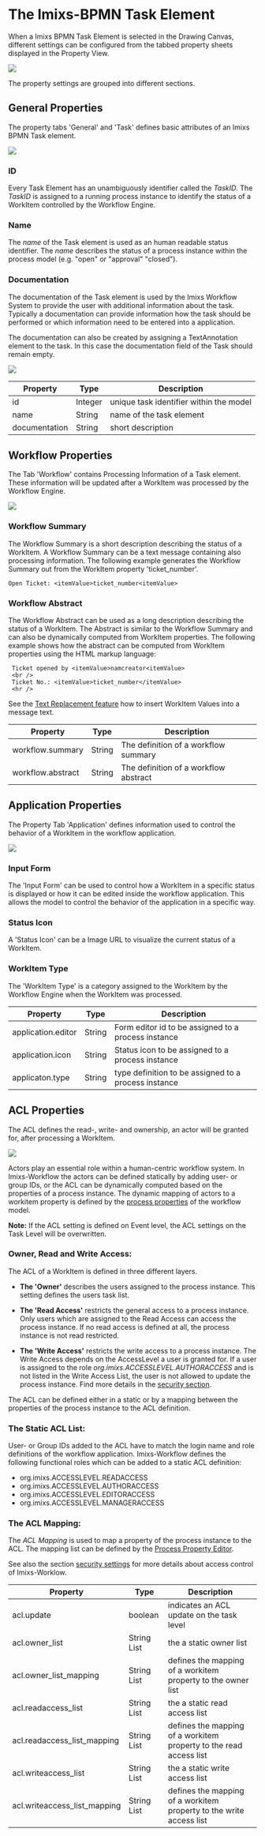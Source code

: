 # The Imixs-BPMN Task Element
When a Imixs BPMN Task Element is selected in the Drawing Canvas, different settings can be
configured from the tabbed property sheets displayed in the Property View.
 
<img src="../images/modelling/bpmn_screen_04.png"/>

The property settings are grouped into different sections.
 
## General Properties

The property tabs 'General' and 'Task' defines basic attributes of an Imixs BPMN Task element. 

<img src="../images/modelling/bpmn_screen_16.png" />


### ID 
Every Task Element has an unambiguously identifier called the _TaskID_. The _TaskID_ is assigned to a running process instance to identify the status of a WorkItem controlled by the Workflow Engine. 


### Name 
The _name_ of the Task element is used as an human readable status identifier.
The _name_  describes the status of a process instance within the process model (e.g. "open" or "approval" "closed").

### Documentation
The documentation of the Task element is used by the Imixs Workflow System to provide the user
with additional information about the task. Typically a documentation can provide information how the task should be performed or which information need to be entered into a application.

The documentation can also be created by assigning a TextAnnotation element to the task. In this case the documentation field of the Task should remain empty. 

<img src="../images/modelling/bpmn_screen_33.png" />
 


 
| Property        | Type   	| Description									 				|
|-----------------|---------|---------------------------------------------------------------|
| id	          | Integer	| unique task identifier within the model        				|
| name            | String 	| name of the task element       								|
| documentation   | String 	| short description				   								|


 
  
## Workflow Properties
The Tab 'Workflow' contains Processing Information of a Task element. These information will be
updated after a WorkItem was processed by the Workflow Engine.
 
<img src="../images/modelling/bpmn_screen_17.png"/>


 

### Workflow Summary 
The Workflow Summary is a short description describing the status of a WorkItem. A Workflow Summary can be a text message containing also processing information. The following example generates the Workflow Summary out from the WorkItem property 'ticket_number'.
 
    Open Ticket: <itemValue>ticket_number<itemValue>
 
 
### Workflow Abstract 
The Workflow Abstract can be used as a long description describing the status of a WorkItem. 
The Abstract is similar to the Workflow Summary and can also be dynamically computed from WorkItem  properties. The following example shows how the abstract can be computed from WorkItem properties using the HTML markup language:
 
	 Ticket opened by <itemValue>namcreator<itemValue>
	 <br />
	 Ticket No.: <itemValue>ticket_number</itemValue>
	 <hr />
 
See the [Text Replacement feature](./textreplacement.html) how to insert WorkItem Values into a message text. 
 
 
  

 
| Property        | Type   	| Description									 				|
|-----------------|---------|---------------------------------------------------------------|
| workflow.summary 		  | String 	| The definition of a workflow summary							|
| workflow.abstract	      | String 	| The definition of a workflow abstract						|

 
 
 
 
## Application Properties
The Property Tab 'Application' defines information used to control the behavior of a WorkItem in the workflow application. 

<img src="../images/modelling/bpmn_screen_18.png"/>


### Input Form 
The 'Input Form' can be used to control how a WorkItem in a specific status  is displayed or how it can be edited inside the workflow application.  This allows the model to control the behavior of the application in a specific way.

 
### Status Icon 

A 'Status Icon' can be a Image URL to visualize the current status of a WorkItem.
 
### WorkItem Type 
The 'WorkItem Type' is a category assigned to the WorkItem by the Workflow Engine when the WorkItem was processed. 
 
 


 
| Property     		| Type   	| Description									 				|
|-------------------|-----------|---------------------------------------------------------------|
| application.editor 			| String 	| Form editor id to be assigned to a process instance				|
| application.icon				| String 	| Status icon	to be assigned to a process instance				|
| applicaton.type		| String 	| type definition to be assigned to a process instance			|

  
  
 
## ACL Properties
The ACL defines the read-, write- and ownership, an actor will be granted for, after processing a WorkItem.

<img src="../images/modelling/bpmn_screen_31.png"/>  

Actors play an essential role within a human-centric workflow system. 
In Imixs-Workflow the actors can be defined statically by adding user- or group IDs, or the ACL can be dynamically computed based on the properties of a process instance. 
The dynamic mapping of actors to a workitem property is defined by the [process properties](./main_editor.html) of the workflow model. 

<strong>Note:</strong> If the ACL setting is defined on Event level, the ACL settings on the Task Level will be overwritten.


### Owner, Read and Write Access:

The ACL of a WorkItem is defined in three different layers.  

* **The 'Owner'** describes the users assigned to the process instance. This setting defines the users task list.  

* **The 'Read Access'** restricts the general access to a process instance. Only users which are assigned to the Read Access can access the process instance. If no read access is defined at all, the process instance is not read restricted.
 
* **The 'Write Access'** restricts the write access to a process instance.  The Write Access depends on the 
 AccessLevel a user is granted for. If a user is assigned to the role _org.imixs.ACCESSLEVEL.AUTHORACCESS_ and is not listed in the Write Access List, the user is not allowed to update the process instance. Find more details in the [security section](../engine/acl.html). 
 

The ACL can be defined either in a static or by a mapping between the properties of the process instance to the ACL definition.  




### The Static ACL List:

User- or Group IDs added to the ACL have to match the login name and role definitions of the workflow application. Imixs-Workflow defines the following functional roles which can be added to a static ACL definition:

* org.imixs.ACCESSLEVEL.READACCESS
* org.imixs.ACCESSLEVEL.AUTHORACCESS
* org.imixs.ACCESSLEVEL.EDITORACCESS
* org.imixs.ACCESSLEVEL.MANAGERACCESS

### The ACL Mapping:

The _ACL Mapping_ is used to  map a property of the  process instance to the ACL. The mapping list can be defined by the <a href="./main_editor.html">Process Property Editor</a>. 

See also the section [security settings](../engine/acl.html) for more details about access control of Imixs-Worklow.  
 
 
 
| Property     		| Type   		| Description									 				|
|-------------------|---------------|---------------------------------------------------------------|
| acl.update 		| boolean 		| indicates an ACL update on the task level						|
| acl.owner_list		| String List 	| the a static owner list										|
| acl.owner_list_mapping		| String List 	| defines the mapping of a workitem property to the owner list	|
| acl.readaccess_list	| String List 	| the a static read access list										|
| acl.readaccess_list_mapping	| String List 	| defines the mapping of a workitem property to the read access list	|
| acl.writeaccess_list	| String List 	| the a static write access list										|
| acl.writeaccess_list_mapping	| String List 	| defines the mapping of a workitem property to the write access list	|


 